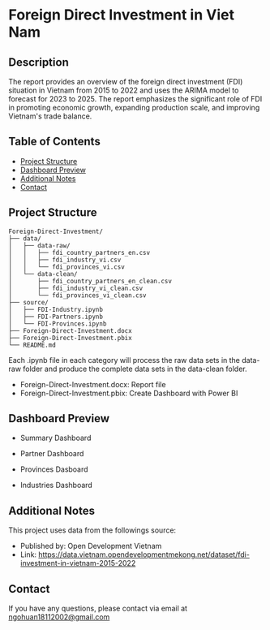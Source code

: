 # Foreign Direct Investment in Viet Nam

## Description
The report provides an overview of the foreign direct investment (FDI) situation in Vietnam from 2015 to 2022 and uses the ARIMA model to forecast for 2023 to 2025. The report emphasizes the significant role of FDI in promoting economic growth, expanding production scale, and improving Vietnam's trade balance.

## Table of Contents
- [Project Structure](#Project-Structure)
- [Dashboard Preview](#Dashboard-Preview)
- [Additional Notes](#Additional-Notes)
- [Contact](#Contact)

## Project Structure
```
Foreign-Direct-Investment/
├── data/
│   ├── data-raw/
│   │   ├── fdi_country_partners_en.csv
│   │   ├── fdi_industry_vi.csv
│   │   └── fdi_provinces_vi.csv
│   └── data-clean/
│       ├── fdi_country_partners_en_clean.csv
│       ├── fdi_industry_vi_clean.csv
│       └── fdi_provinces_vi_clean.csv
├── source/
│   ├── FDI-Industry.ipynb
│   ├── FDI-Partners.ipynb
│   └── FDI-Provinces.ipynb
├── Foreign-Direct-Investment.docx
├── Foreign-Direct-Investment.pbix
└── README.md
```
Each .ipynb file in each category will process the raw data sets in the data-raw folder and produce the complete data sets in the data-clean folder.
- Foreign-Direct-Investment.docx: Report file
- Foreign-Direct-Investment.pbix: Create Dashboard with Power BI

## Dashboard Preview
- Summary Dashboard

- Partner Dashboard
- Provinces Dasboard
- Industries Dashboard

## Additional Notes
This project uses data from the followings source:  
- Published by: Open Development Vietnam
- Link: https://data.vietnam.opendevelopmentmekong.net/dataset/fdi-investment-in-vietnam-2015-2022

## Contact
If you have any questions, please contact via email at ngohuan18112002@gmail.com

